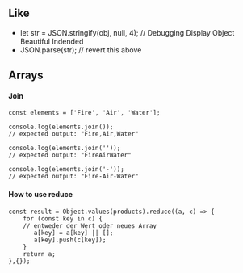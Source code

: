 ## Like 
- let str = JSON.stringify(obj, null, 4); // Debugging Display Object Beautiful Indended
- JSON.parse(str); // revert this above


## Arrays
#### Join 
```
const elements = ['Fire', 'Air', 'Water'];

console.log(elements.join());
// expected output: "Fire,Air,Water"

console.log(elements.join(''));
// expected output: "FireAirWater"

console.log(elements.join('-'));
// expected output: "Fire-Air-Water"
```

#### How to use reduce 
```
const result = Object.values(products).reduce((a, c) => {
    for (const key in c) {
    // entweder der Wert oder neues Array
       a[key] = a[key] || [];
       a[key].push(c[key]);
    }
    return a;
},{});
```
